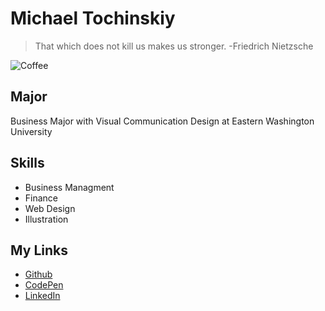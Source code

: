 # Michael Tochinskiy

> That which does not kill us makes us stronger. -Friedrich Nietzsche

![Coffee](https://www.quirkbooks.com/wp-content/uploads/2015/04/coffee20writing.gif) 

## Major
Business Major with Visual Communication Design at Eastern Washington University

## Skills
* Business Managment
* Finance
* Web Design
* Illustration

## My Links
- [Github](https://github.com/miketochinskiy/miketochinskiy)
- [CodePen](https://codepen.io/mtochinskiy)
- [LinkedIn](https://www.linkedin.com/in/michaeltochinskiy)
